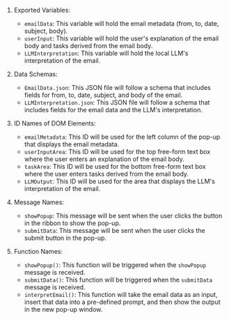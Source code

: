 1. Exported Variables:
   - `emailData`: This variable will hold the email metadata (from, to, date, subject, body).
   - `userInput`: This variable will hold the user's explanation of the email body and tasks derived from the email body.
   - `LLMInterpretation`: This variable will hold the local LLM's interpretation of the email.

2. Data Schemas:
   - `EmailData.json`: This JSON file will follow a schema that includes fields for from, to, date, subject, and body of the email.
   - `LLMInterpretation.json`: This JSON file will follow a schema that includes fields for the email data and the LLM's interpretation.

3. ID Names of DOM Elements:
   - `emailMetadata`: This ID will be used for the left column of the pop-up that displays the email metadata.
   - `userInputArea`: This ID will be used for the top free-form text box where the user enters an explanation of the email body.
   - `taskArea`: This ID will be used for the bottom free-form text box where the user enters tasks derived from the email body.
   - `LLMOutput`: This ID will be used for the area that displays the LLM's interpretation of the email.

4. Message Names:
   - `showPopup`: This message will be sent when the user clicks the button in the ribbon to show the pop-up.
   - `submitData`: This message will be sent when the user clicks the submit button in the pop-up.

5. Function Names:
   - `showPopup()`: This function will be triggered when the `showPopup` message is received.
   - `submitData()`: This function will be triggered when the `submitData` message is received.
   - `interpretEmail()`: This function will take the email data as an input, insert that data into a pre-defined prompt, and then show the output in the new pop-up window.